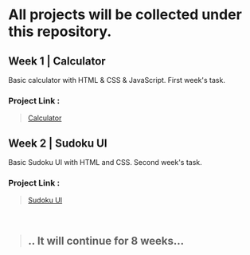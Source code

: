 <h1> All projects will be collected under this repository.</h1>

## Week 1 | Calculator
Basic calculator with HTML & CSS & JavaScript. First week's task.
### Project Link :
> <a href="https://kmlisler.github.io/React.js-Bootcamp/Week%201%20-%20Calculator%20(%20HTML%20&%20CSS%20&%20JS%20)/"> Calculator </a>

## Week 2 | Sudoku UI
Basic Sudoku UI with HTML and CSS. Second week's task.
### Project Link :
> <a href="https://kmlisler.github.io/React.js-Bootcamp//Week%202%20-%20Sudoku%20UI/"> Sudoku UI </a>
<br>


> ## .. It will continue for 8 weeks...
